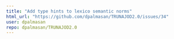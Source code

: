 ```yaml
---
title: "Add type hints to lexico semantic norms"
html_url: "https://github.com/dpalmasan/TRUNAJOD2.0/issues/34"
user: dpalmasan
repo: dpalmasan/TRUNAJOD2.0
---
```


